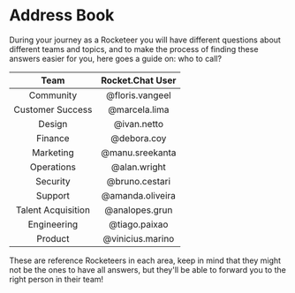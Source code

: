 # Address Book

During your journey as a Rocketeer you will have different questions about different teams and topics, and to make the process of finding these answers easier for you, here goes a guide on: who to call?&#x20;

|        Team        | Rocket.Chat User |
| :----------------: | :--------------: |
|      Community     |  @floris.vangeel |
|  Customer Success  |   @marcela.lima  |
|       Design       |    @ivan.netto   |
|       Finance      |    @debora.coy   |
|      Marketing     |  @manu.sreekanta |
|     Operations     |   @alan.wright   |
|      Security      |  @bruno.cestari  |
|       Support      | @amanda.oliveira |
| Talent Acquisition |  @analopes.grun  |
|     Engineering    |   @tiago.paixao  |
|       Product      | @vinicius.marino |

These are reference Rocketeers in each area, keep in mind that they might not be the ones to have all answers, but they'll be able to forward you to the right person in their team!
